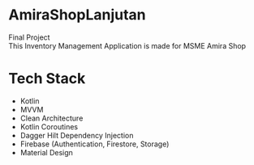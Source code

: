 # AmiraShopLanjutan
Final Project <br />
This Inventory Management Application is made for MSME Amira Shop

# Tech Stack
- Kotlin
- MVVM
- Clean Architecture
- Kotlin Coroutines
- Dagger Hilt Dependency Injection
- Firebase (Authentication, Firestore, Storage)
- Material Design
